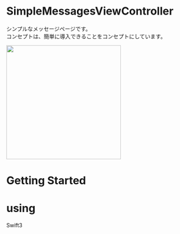 # SimpleMessagesViewController
シンプルなメッセージページです。  
コンセプトは、簡単に導入できることをコンセプトにしています。  

<img src="https://tomo.syo.tokyo/openimg/simpleDesignMessenger4.png" width="300px">

# Getting Started


# using
Swift3  
